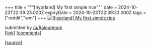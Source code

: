 +++
title = """[hyprland] My first simple rice"""
date = 2024-10-23T22:39:23.000Z
expiryDate = 2024-10-23T22:39:23.000Z
tags = ["reddit","wm"]
+++
[![[hyprland] My first simple rice](https://preview.redd.it/9ejq0yxx2lwd1.png?width=640&crop=smart&auto=webp&s=507b2e7fdddcd9b04e432318e48449bdfb7b4930 "[hyprland] My first simple rice")](https://www.reddit.com/r/unixporn/comments/1ganiu6/hyprland_my_first_simple_rice/)

submitted by [/u/Raigurenok](https://www.reddit.com/user/Raigurenok)  
[\[link\]](https://i.redd.it/9ejq0yxx2lwd1.png) [\[comments\]](https://www.reddit.com/r/unixporn/comments/1ganiu6/hyprland_my_first_simple_rice/)

[[source]](https://www.reddit.com/r/unixporn/comments/1ganiu6/hyprland_my_first_simple_rice/)

